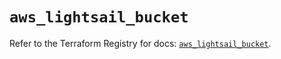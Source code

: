 # `aws_lightsail_bucket`

Refer to the Terraform Registry for docs: [`aws_lightsail_bucket`](https://registry.terraform.io/providers/hashicorp/aws/6.3.0/docs/resources/lightsail_bucket).
